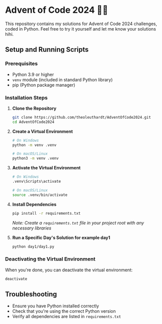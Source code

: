 # Advent of Code 2024 🎄🎅

This repository contains my solutions for Advent of Code 2024 challenges, coded in Python. 
Feel free to try it yourself and let me know your solutions hihi.

## Setup and Running Scripts

### Prerequisites
- Python 3.9 or higher
- `venv` module (included in standard Python library)
- pip (Python package manager)

### Installation Steps

1. **Clone the Repository**
   ```bash
   git clone https://github.com/theoleuthardt/AdventOfCode2024.git
   cd AdventOfCode2024
   ```

2. **Create a Virtual Environment**
   ```bash
   # On Windows
   python -m venv .venv

   # On macOS/Linux
   python3 -m venv .venv
   ```

3. **Activate the Virtual Environment**
   ```bash
   # On Windows
   .venv\Scripts\activate

   # On macOS/Linux
   source .venv/bin/activate
   ```

4. **Install Dependencies**
   ```bash
   pip install -r requirements.txt
   ```
   *Note: Create a `requirements.txt` file in your project root with any necessary libraries*

5. **Run a Specific Day's Solution for example day1**
   ```bash
   python day1/day1.py
   ```

### Deactivating the Virtual Environment
When you're done, you can deactivate the virtual environment:
```bash
deactivate
```

## Troubleshooting
- Ensure you have Python installed correctly
- Check that you're using the correct Python version
- Verify all dependencies are listed in `requirements.txt`